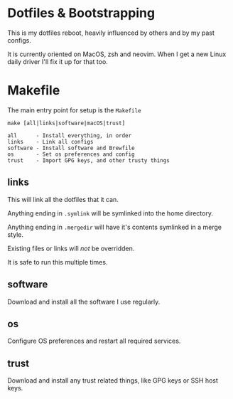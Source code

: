 # Dotfiles & Bootstrapping

This is my dotfiles reboot, heavily influenced by others and by my past configs.

It is currently oriented on MacOS, zsh and neovim.  When I get a new Linux daily driver I'll fix it up for that too.

# Makefile

The main entry point for setup is the `Makefile`

```
make [all|links|software|macOS|trust]

all      - Install everything, in order
links    - Link all configs
software - Install software and Brewfile
os       - Set os preferences and config
trust    - Import GPG keys, and other trusty things
```

## links

This will link all the dotfiles that it can.

Anything ending in `.symlink` will be symlinked into the home directory.

Anything ending in `.mergedir` will have it's contents symlinked in a merge style.

Existing files or links will _not_ be overridden.

It is safe to run this multiple times.

## software

Download and install all the software I use regularly.

## os

Configure OS preferences and restart all required services.

## trust

Download and install any trust related things, like GPG keys or SSH host keys.
